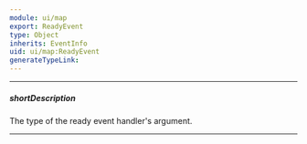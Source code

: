 ```yaml
---
module: ui/map
export: ReadyEvent
type: Object
inherits: EventInfo
uid: ui/map:ReadyEvent
generateTypeLink: 
---
```

---
##### shortDescription
The type of the ready event handler's argument.

---
<!-- Description goes here -->